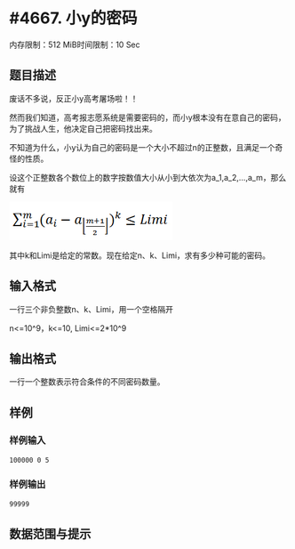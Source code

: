 # #4667. 小y的密码

内存限制：512 MiB时间限制：10 Sec

## 题目描述

废话不多说，反正小y高考屠场啦！！

然而我们知道，高考报志愿系统是需要密码的，而小y根本没有在意自己的密码，为了挑战人生，他决定自己把密码找出来。

不知道为什么，小y认为自己的密码是一个大小不超过n的正整数，且满足一个奇怪的性质。

设这个正整数各个数位上的数字按数值大小从小到大依次为a_1,a_2,&hellip;,a_m，那么就有

![](upload/201608/2222.png)

其中k和Limi是给定的常数。现在给定n、k、Limi，求有多少种可能的密码。

## 输入格式

一行三个非负整数n、k、Limi，用一个空格隔开

n<=10^9，k<=10, Limi<=2*10^9

## 输出格式

一行一个整数表示符合条件的不同密码数量。

## 样例

### 样例输入

    
    100000 0 5
    

### 样例输出

    
    99999
    

## 数据范围与提示
